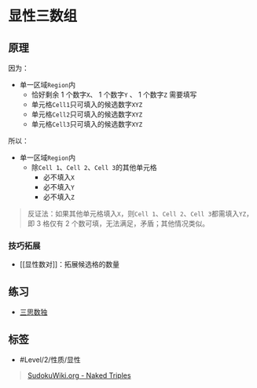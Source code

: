 <!-- START doctoc generated TOC please keep comment here to allow auto update -->
<!-- DON'T EDIT THIS SECTION, INSTEAD RE-RUN doctoc TO UPDATE -->

<!-- END doctoc generated TOC please keep comment here to allow auto update -->

# 显性三数组

## 原理

因为：
- 单一区域`Region`内
	- 恰好剩余 1 个数字`X`、 1 个数字`Y` 、 1 个数字`Z` 需要填写
	- 单元格`Cell1`只可填入的候选数字`XYZ`
	- 单元格`Cell2`只可填入的候选数字`XYZ`
	- 单元格`Cell3`只可填入的候选数字`XYZ`

所以：
- 单一区域`Region`内
	- 除`Cell 1`、`Cell 2`、`Cell 3`的其他单元格
		- 必不填入`X`
		- 必不填入`Y`
		- 必不填入`Z`
> 反证法：如果其他单元格填入`X`，则`Cell 1`、`Cell 2`、`Cell 3`都需填入`YZ`，即 3 格仅有 2 个数可填，无法满足，矛盾；其他情况类似。

### 技巧拓展

- [[显性数对]]：拓展候选格的数量

## 练习

- [三思数独](https://www.12634.com/learning/naked-triplet/index)

## 标签

- #Level/2/性质/显性

> [SudokuWiki.org - Naked Triples](https://www.sudokuwiki.org/Naked_Candidates#NT)
